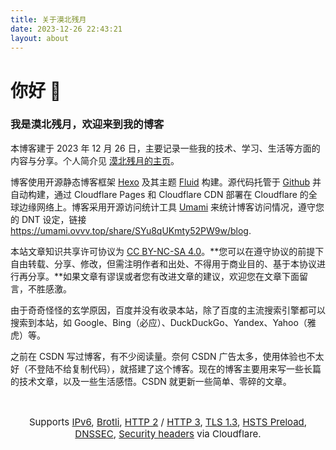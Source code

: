 ```yaml
---
title: 关于漠北残月
date: 2023-12-26 22:43:21
layout: about
---
```


# 你好 👋
### 我是漠北残月，欢迎来到我的博客

本博客建于 2023 年 12 月 26 日，主要记录一些我的技术、学习、生活等方面的内容与分享。个人简介见 [漠北残月的主页](https://www.ovvv.top)。

博客使用开源静态博客框架 [Hexo](https://hexo.io/zh-cn) 及其主题 [Fluid](https://hexo.fluid-dev.com/docs) 构建。源代码托管于 [Github](https://github.com/mobeicanyue) 并自动构建，通过 Cloudflare Pages 和 Cloudflare CDN 部署在 Cloudflare 的全球边缘网络上。博客采用开源访问统计工具 [Umami](https://umami.is) 来统计博客访问情况，遵守您的 DNT 设定，链接 https://umami.ovvv.top/share/SYu8qUKmty52PW9w/blog.

本站文章知识共享许可协议为 [CC BY-NC-SA 4.0](https://creativecommons.org/licenses/by-nc-sa/4.0/deed.zh-hans)。**您可以在遵守协议的前提下自由转载、分享、修改，但需注明作者和出处、不得用于商业目的、基于本协议进行再分享。**如果文章有谬误或者您有改进文章的建议，欢迎您在文章下面留言，不胜感激。

由于奇奇怪怪的玄学原因，百度并没有收录本站，除了百度的主流搜索引擎都可以搜索到本站，如 Google、Bing（必应）、DuckDuckGo、Yandex、Yahoo（雅虎）等。

之前在 CSDN 写过博客，有不少阅读量。奈何 CSDN 广告太多，使用体验也不太好（不登陆不给复制代码），就搭建了这个博客。现在的博客主要用来写一些长篇的技术文章，以及一些生活感悟。CSDN 就更新一些简单、零碎的文章。

<br>

<p style="font-size: 15px; text-align: center;">Supports <a href="https://ready.chair6.net/?url=ovvv.top">IPv6</a>, <a href="https://tools.keycdn.com/brotli-test?url=https%3A%2F%2Fblog.ovvv.top">Brotli</a>, <a href="http://http2.pro/check?url=https%3A//blog.ovvv.top">HTTP 2</a> / <a href="https://http3check.net?host=blog.ovvv.top">HTTP 3</a>, <a href="https://www.cdn77.com/tls-test/result?domain=blog.ovvv.top">TLS 1.3</a>, <a href="https://hstspreload.org/?domain=ovvv.top">HSTS Preload</a>, <a href="https://dnssec-debugger.verisignlabs.com/blog.ovvv.top">DNSSEC</a>, <a href="https://securityheaders.com/?q=blog.ovvv.top&hide=on&followRedirects=on">Security headers</a> via Cloudflare.</p>